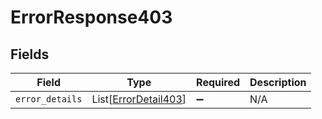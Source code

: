 # ErrorResponse403


## Fields

| Field                                                         | Type                                                          | Required                                                      | Description                                                   |
| ------------------------------------------------------------- | ------------------------------------------------------------- | ------------------------------------------------------------- | ------------------------------------------------------------- |
| `error_details`                                               | List[[ErrorDetail403](../../models/errors/errordetail403.md)] | :heavy_minus_sign:                                            | N/A                                                           |